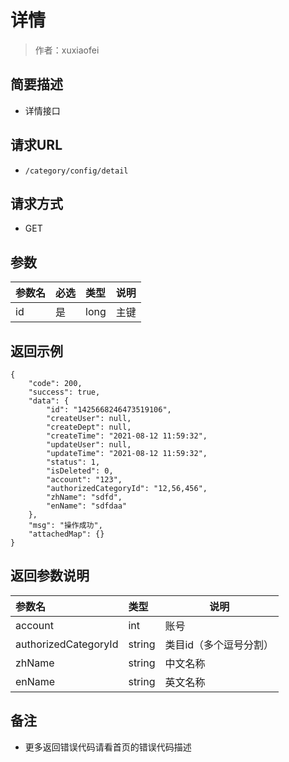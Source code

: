# 详情

> 作者：xuxiaofei

## 简要描述

- 详情接口

## 请求URL
- ` /category/config/detail `
  
## 请求方式
- GET 

## 参数

|参数名|必选|类型|说明|
|:----    |:---|:----- |-----   |
|id |是  |long |主键   |


## 返回示例 

``` 
{
    "code": 200,
    "success": true,
    "data": {
        "id": "1425668246473519106",
        "createUser": null,
        "createDept": null,
        "createTime": "2021-08-12 11:59:32",
        "updateUser": null,
        "updateTime": "2021-08-12 11:59:32",
        "status": 1,
        "isDeleted": 0,
        "account": "123",
        "authorizedCategoryId": "12,56,456",
        "zhName": "sdfd",
        "enName": "sdfdaa"
    },
    "msg": "操作成功",
    "attachedMap": {}
}
```

## 返回参数说明 

|参数名|类型|说明|
|:-----  |:-----|-----                           |
|account |int   |账号  |
|authorizedCategoryId |string   |类目id（多个逗号分割）  |
|zhName |string   |中文名称  |
|enName |string   |英文名称 |

## 备注 

- 更多返回错误代码请看首页的错误代码描述